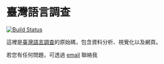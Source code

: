 # 臺灣語言調查

[![Build Status](https://travis-ci.org/twLangSurvey/main.svg?branch=master)](https://travis-ci.org/twLangSurvey/main)

這裡是[臺灣語言調查](https://twlangsurvey.github.io/main/)的原始碼，包含資料分析、視覺化以及網頁。

若您有任何問題，可透過 [email](mailto:liamovie2@gmail.com) 聯絡我